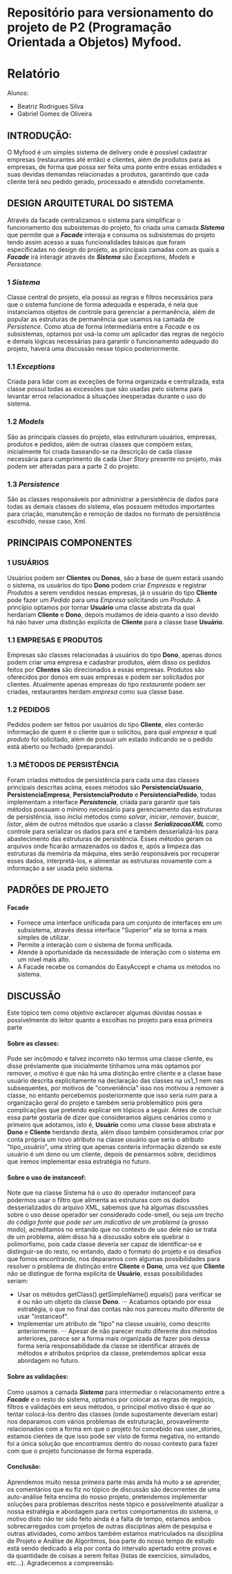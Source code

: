 # Repositório para versionamento do projeto de P2 (Programação Orientada a Objetos) Myfood.

# Relatório
Alunos:
- Beatriz Rodrigues Silva
- Gabriel Gomes de Oliveira


## INTRODUÇÃO:
  O Myfood é um simples sistema de delivery onde é possível cadastrar empresas (restaurantes até então) e clientes, além de produtos para as empresas, de forma que possa ser feita uma ponte entre essas entidades e suas devidas demandas relacionadas a produtos, garantindo que cada cliente terá seu pedido gerado, processado e atendido corretamente.

## DESIGN ARQUITETURAL DO SISTEMA
  Através da facade centralizamos o sistema para simplificar o funcionamento dos subsistemas do projeto, foi criada uma camada **_Sistema_** que permite que a **_Facade_** interaja e consuma os subsistemas do projeto tendo assim acesso a suas funcionalidades básicas que foram específicadas no design do projeto, as principais camadas com as quais a **_Facade_** irá interagir através de **_Sistema_** são _Exceptions_, _Models_ e _Persistance_.

### 1 _Sistema_
  Classe central do projeto, ela possui as regras e filtros necessários para que o sistema funcione de forma adequada e esperada, é nela que instanciamos objetos de controle para gerenciar a permanência, além de popular as estruturas de permanência que usamos na camada de _Persistence_. Como atua de forma intermediária entre a _Facade_ e os subsistemas, optamos por usá-la como um aplicador das regras de negócio e demais lógicas necessárias para garantir o funcionamento adequado do projeto, haverá uma discussão nesse tópico posteriormente. 

### 1.1 _Exceptions_
  Criada para lidar com as exceções de forma organizada e centralizada, esta classe possui todas as excessões que são usadas pelo sistema para levantar erros relacionados à situações inesperadas durante o uso do sistema.

### 1.2 _Models_
  São as principais classes do projeto, elas estruturam usuários, empresas, produtos e pedidos, além de outras classes que compõem estas, inicialmente foi criada baseando-se na descrição de cada classe necessária para cumprimento de cada _User Story_ presente no projeto, más podem ser alteradas para a parte 2 do projeto.

### 1.3 _Persistence_
  São as classes responsáveis por administrar a persistência de dados para todas as demais classes do sistema, elas possuem métodos importantes para criação, manutenção e remoção de dados no formato de persistência escolhido, nesse caso, Xml.



## PRINCIPAIS COMPONENTES

### 1 USUÁRIOS
  Usuários podem ser **Clientes** ou **Donos**, são a base de quem estará usando o sistema, os usuários do tipo **Dono** podem criar _Empresas_ e registrar _Produtos_ a serem vendidos nessas empresas, já o usuário do tipo **Cliente** pode fazer um _Pedido_ para uma _Empresa_ solicitando um _Produto_.
  A princípio optamos por tornar **Usuário** uma classe abstrata da qual herdariam **Cliente** e **Dono**, depois mudamos de ideia quanto a isso devido há não haver uma distinção explícita de **Cliente** para a classe base **Usuário**.

### 1.1 EMPRESAS E PRODUTOS
  Empresas são classes relacionadas à usuários do tipo **Dono**, apenas donos podem criar uma empresa e cadastrar produtos, além disso os pedidos feitos por **Clientes** são direcionados a essas empresas.
  Produtos são oferecidos por donos em suas empresas e podem ser solicitados por clientes.
  Atualmente apenas empresas do tipo _restaurante_ podem ser criadas, restaurantes herdam _empresa_ como sua classe base.

### 1.2 PEDIDOS
  Pedidos podem ser feitos por usuários do tipo **Cliente**, eles conterão informação de quem é o cliente que o solicitou, para qual _empresa_ e qual _produto_ foi solicitado, além de possuir um estado indicando se o pedido está aberto ou fechado (preparando).

### 1.3 MÉTODOS DE PERSISTÊNCIA
  Foram criados métodos de persistência para cada uma das classes principais descritas acima, esses métodos são **PersistenciaUsuario**, **PersistenciaEmpresa**, **PersistenciaProduto** e **PersistenciaPedido**, todas implementam a interface **_Persistencia_**, criada para garantir que tais métodos possuam o mínimo necessário para gerenciamento das estruturas de persistência, isso inclui métodos como _salvar_, _iniciar_, _remover_, _buscar_, _listar_, além de outros métodos que usarão a classe **_SerializacaoXML_** como controle para serializar os dados para xml e também desserializá-los para abastecimento das estruturas de persistência.
  Esses métodos geram os arquivos onde ficarão armazenados os dados e, após a limpeza das estruturas da memória da máquina, eles serão responsáveis por recuperar esses dados, interpretá-los, e alimentar as estruturas novamente com a informação a ser usada pelo sistema.

## PADRÕES DE PROJETO

#### Facade
- Fornece uma interface unificada para um conjunto de interfaces em um subsistema, através dessa interface "Superior" ela se torna a mais simples de utilizar.
- Permite a interação com o sistema de forma unificada.
- Atende à oportunidade da necessidade de interação com o sistema em um nível mais alto.
- A Facade recebe os comandos do EasyAccept e chama os métodos no sistema.

## DISCUSSÃO
  Este tópico tem como objetivo exclarecer algumas dúvidas nossas e possívelmente do leitor quanto a escolhas no projeto para essa primeira parte

#### Sobre as classes:
Pode ser incômodo e talvez incorreto não termos uma classe cliente, eu disse préviamente que inicialmente tínhamos uma más optamos por remover, o motivo é que não há uma distinção entre cliente e a classe base usuário descrita explicitamente na declaração das classes na us1_1 nem nas subsequentes, por motivos de "conveniência" isso nos motivou a remover a classe, no entanto percebemos posteriormente que isso seria ruim para a organização geral do projeto e também seria problemático pois gera complicações que pretendo explicar em tópicos a seguir.
Antes de concluir essa parte gostaria de dizer que consideramos alguns cenários como o primeiro que adotamos, isto é, **Usuário** como uma classe base abstrata e **Dono** e **Cliente** herdando desta, além disso também consideramos criar por conta própria um novo atributo na classe usuário que seria o atributo "tipo_usuário", uma string que apenas conteria informação dizendo se este usuário é um dono ou um cliente, depois de pensarmos sobre, decidimos que iremos implementar essa estratégia no futuro.

#### Sobre o uso de instanceof:
Note que na classe Sistema há o uso do operador instanceof para podermos usar o filtro que alimenta as estruturas com os dados desserializados do arquivo XML, sabemos que há algumas discussões sobre o uso desse operador ser considerado code-smell, ou seja _um trecho do código fonte que pode ser um indicativo de um problema_ (a grosso modo), acreditamos no entando que no contexto de uso dele não se trata de um problema, além disso há a discussão sobre ele quebrar o polimorfismo, pois cada classe deveria ser capaz de identificar-se e distinguir-se do resto, no entando, dado o formato do projeto e os desafios que fomos encontrando, nos deparamos com algumas possibilidades para resolver o problema de distinção entre **Cliente** e **Dono**, uma vez que **Cliente** não se distingue de forma explícita de **Usuário**, essas possibilidades seriam:
- Usar os métodos getClass().getSimpleName().equals() para verificar se é ou não um objeto da classe **Dono**.
⋅⋅⋅ Acabamos optando por essa estratégia, o que no final das contas não nos pareceu muito diferente de usar "instanceof".
- Implementar um atributo de "tipo" na classe usuário, como descrito anteriormente.
⋅⋅⋅ Apesar de não parecer muito diferente dos métodos anteriores, parece ser a forma mais organizada de fazer pois dessa forma seria responsabilidade da classe se identificar através de métodos e atributos próprios da classe, pretendemos aplicar essa abordagem no futuro.

#### Sobre as validações:
Como usamos a camada **_Sistema_** para intermediar o relacionamento entre a **_Facade_** e o resto do sistema, optamos por colocar as regras de negócio, filtros e validações em seus métodos, o principal motivo disso é que ao tentar colocá-los dentro das classes (onde supostamente deveriam estar) nos deparamos com vários problemas de estruturação, provavelmente relacionados com a forma em que o projeto foi concebido nas user_stories, estamos cientes de que isso pode ser visto de forma negativa, no entando foi a única solução que encontramos dentro do nosso contexto para fazer com que o projeto funcionasse de forma esperada.

#### Conclusão:
Aprendemos muito nessa primeira parte más ainda há muito a se aprender, os comentários que eu fiz no tópico de discussão são decorrentes de uma auto-análise feita encima do nosso projeto, pretendemos implementar soluções para problemas descritos neste tópico e possivelmente atualizar a nossa estratégia e abordagem para certos comportamentos do sistema, o motivo disto não ter sido feito ainda é a falta de tempo, estamos ambos sobrecarregados com projetos de outras disciplinas além de pesquisa e outras atividades, como ambos também estamos matriculados na disciplina de Projeto e Análise de Algoritmos, boa parte do nosso tempo de estudo está sendo dedicado à ela por conta do intervalo apertado entre provas e da quantidade de coisas a serem feitas (listas de exercícios, simulados, etc...).
Agradecemos a compreensão.
